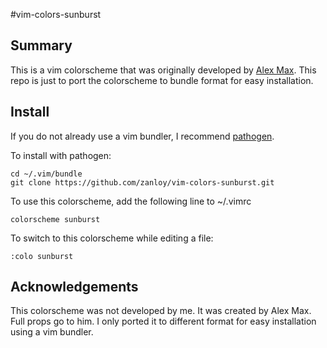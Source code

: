 #vim-colors-sunburst

## Summary

This is a vim colorscheme that was originally developed by
[Alex Max](https://github.com/AlexMax/.vim). This repo is just to port
the colorscheme to bundle format for easy installation.

## Install

If you do not already use a vim bundler, I recommend
[pathogen](https://github.com/tpope/vim-pathogen).

To install with pathogen:

```
cd ~/.vim/bundle
git clone https://github.com/zanloy/vim-colors-sunburst.git
```

To use this colorscheme, add the following line to ~/.vimrc

```
colorscheme sunburst
```

To switch to this colorscheme while editing a file:

```
:colo sunburst
```

## Acknowledgements

This colorscheme was not developed by me. It was created by Alex Max. Full
props go to him. I only ported it to different format for easy installation
using a vim bundler.
